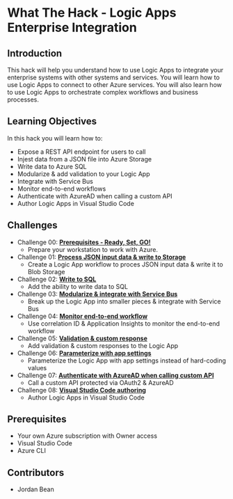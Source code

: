 # What The Hack - Logic Apps Enterprise Integration

## Introduction

This hack will help you understand how to use Logic Apps to integrate your enterprise systems with other systems and services.  You will learn how to use Logic Apps to connect to other Azure services.  You will also learn how to use Logic Apps to orchestrate complex workflows and business processes.

## Learning Objectives

In this hack you will learn how to:

- Expose a REST API endpoint for users to call
- Injest data from a JSON file into Azure Storage
- Write data to Azure SQL
- Modularize & add validation to your Logic App
- Integrate with Service Bus
- Monitor end-to-end workflows
- Authenticate with AzureAD when calling a custom API
- Author Logic Apps in Visual Studio Code

## Challenges

- Challenge 00: **[Prerequisites - Ready, Set, GO!](Student/Challenge-00.md)**
	 - Prepare your workstation to work with Azure.
- Challenge 01: **[Process JSON input data & write to Storage](Student/Challenge-01.md)**
	 - Create a Logic App workflow to proces JSON input data & write it to Blob Storage
- Challenge 02: **[Write to SQL](Student/Challenge-02.md)**
	 - Add the ability to write data to SQL
- Challenge 03: **[Modularize & integrate with Service Bus](Student/Challenge-03.md)**
	 - Break up the Logic App into smaller pieces & integrate with Service Bus
- Challenge 04: **[Monitor end-to-end workflow](Student/Challenge-04.md)**
	 - Use correlation ID & Application Insights to monitor the end-to-end workflow
- Challenge 05: **[Validation & custom response](Student/Challenge-05.md)**
	 - Add validation & custom responses to the Logic App
- Challenge 06: **[Parameterize with app settings](Student/Challenge-06.md)**
	 - Parameterize the Logic App with app settings instead of hard-coding values
- Challenge 07: **[Authenticate with AzureAD when calling custom API](Student/Challenge-07.md)**
	 - Call a custom API protected via OAuth2 & AzureAD
- Challenge 08: **[Visual Studio Code authoring](Student/Challenge-08.md)**
	 - Author Logic Apps in Visual Studio Code

## Prerequisites

- Your own Azure subscription with Owner access
- Visual Studio Code
- Azure CLI

## Contributors

- Jordan Bean
